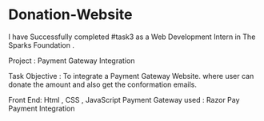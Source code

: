 # Donation-Website

I have Successfully completed #task3 as a Web Development Intern in The Sparks Foundation .

Project : Payment Gateway Integration

Task Objective : To integrate a Payment Gateway Website. where user can donate the amount and also get the conformation emails.

Front End: Html , CSS , JavaScript
Payment Gateway used : Razor Pay Payment Integration
